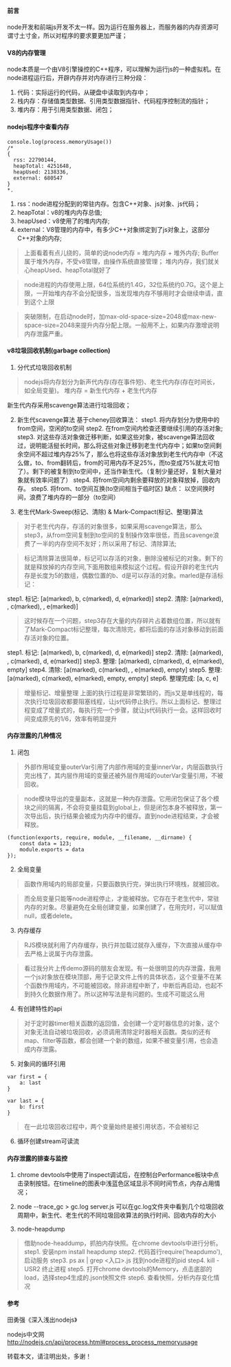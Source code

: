 #### 前言
node开发和前端js开发不太一样。因为运行在服务器上，而服务器的内存资源可谓寸土寸金，所以对程序的要求要更加严谨；

#### V8的内存管理
node本质是一个由V8引擎操控的C++程序，可以理解为运行js的一种虚拟机。在node进程运行后，开辟内存并对内存进行三种分段：

1. 代码：实际运行的代码，从硬盘中读取到内存中；
2. 栈内存：存储值类型数据、引用类型数据指针、代码程序控制流的指针；
3. 堆内存：用于引用类型数据、闭包；


#### nodejs程序中查看内存
```
console.log(process.memoryUsage())
/*
{
  rss: 22790144,
  heapTotal: 4251648,
  heapUsed: 2138336,
  external: 680547
}
*.
```

1. rss：node进程分配到的常驻内存。包含C++对象、js对象、js代码；
2. heapTotal：v8的堆内内存总值;
3. heapUsed：v8使用了的堆内内存;
4. external：V8管理的内存中，有多少C++对象绑定到了js对象上，这部分C++对象的内存;

> 上面看着有点儿绕的，简单的说node内存 = 堆内内存 + 堆外内存; 
> Buffer属于堆外内存，不受v8管理，由操作系统直接管理；
> 堆内内存，我们就关心heapUsed、heapTotal就好了

> node进程的内存使用上限，64位系统约1.4G，32位系统约0.7G。这个是上限，一开始堆内存不会分配很多，当发现堆内存不够用时才会继续申请，直到这个上限

> 突破限制，在启动node时，加max-old-space-size=2048或max-new-space-size=2048来提升内存分配上限。一般用不上，如果内存激增说明内存泄露严重。

#### v8垃圾回收机制(garbage collection)
1. 分代式垃圾回收机制
> nodejs将内存划分为新声代内存(存在事件短)、老生代内存(存在时间长，如全局变量)。
> 堆内存 = 新生代内存 + 老生代内存

新生代内存采用scavenge算法进行垃圾回收；

2. 新生代scavenge算法
基于cheney回收算法：
    step1. 将内存划分为使用中的from空间，空闲的to空间
    step2. 在from空间内检查还要继续引用的存活对象;
    step3. 对这些存活对象做迁移判断，如果这些对象，被scavenge算法回收过，说明能活挺长时间，那么将这些对象迁移到老生代内存中；如果to空间剩余空间不超过堆内存25%了，那么也将这些存活对象放到老生代内存中（不这么做，to、from翻转后，from的可用内存不足25%，而to变成75%就太可怕了）。剩下的被复制到to空间中，还当作新生代。（复制少量还好，复制大量对象就有效率问题了）
    step4. 将from空间内剩余要释放的对象释放掉，回收内存。
    step5. 将from、to空间互换(to空间相当于临时区)
缺点： 以空间换时间，浪费了堆内存的一部分（to空间）

3. 老生代Mark-Sweep(标记、清除) & Mark-Compact(标记、整理)算法
> 对于老生代内存，存活的对象很多，如果采用scavenge算法，那么step3，从from空间复制到to空间的复制操作效率很低，而且scavenge浪费了一半的内存空间不友好；所以采用了标记、清除算法;

> 标记清除算法很简单，标记可以存活的对象，删除没被标记的对象。剩下的就是释放掉的内存空间,下面用数组来模拟这个过程。假设开辟的老生代内存是长度为5的数组，偶数位置的b、d是可以存活的对象。marled是存活标记：

step1. 标记: [a(marked), b, c(marked), d, e(marked)]
step2. 清除: [a(marked), , c(marked), , e(marked)]

> 这时候存在一个问题，step3存在大量的内存碎片占着数组位置，所以就有了Mark-Compact标记整理，每次清除完，都将后面的存活对象移动到前面存活对象的位置。

step1. 标记: [a(marked), b, c(marked), d, e(marked)]
step2. 清除: [a(marked), , c(marked), d, e(marked)]
step3. 整理: [a(marked), c(marked), d, e(marked), empty]
step4. 清除: [a(marked), c(marked), , e(marked), empty]
step5. 整理: [a(marked), c(marked), e(marked), empty, empty]
step6. 整理完成: [a, c, e]

> 增量标记、增量整理
上面的执行过程是非常繁琐的，而js又是单线程的，每次执行垃圾回收都要阻塞线程，让js代码停止执行。所以上面标记、整理过程变成了增量式的，每执行完一个步骤，就让js代码执行一会。这样回收时间变成原先的1/6，效率有明显提升


#### 内存泄露的几种情况

1. 闭包
> 外部作用域变量outerVar引用了内部作用域的变量innerVar，内层函数执行完出栈了，其内层作用域的变量还被外层作用域的outerVar变量引用，不被回收。


> node模块导出的变量副本，这就是一种内存泄露。它用闭包保证了各个模块之间的隔离，不会将变量挂载到global上，但是闭包本身不被释放，第一次导出后，执行结果会被成为内存中的缓存。直到node进程结束，才会被释放。
```
(function(exports, require, module, __filename, __dirname) {
    const data = 123;
    module.exports = data
});
```

2. 全局变量
> 函数作用域内的局部变量，只要函数执行完，弹出执行环境栈，就被回收。

> 而全局变量只能等node进程停止，才能被释放。它存在于老生代中，常驻内存的对象。尽量避免在全局创建变量，如果创建了，在用完时，可以赋值null，或者delete。

3. 内存缓存
> RJS模块就利用了内存缓存，执行并加载过就存入缓存，下次直接从缓存中去严格上说属于内存泄露。

> 看过我分片上传demo源码的朋友会发现。有一处很明显的内存泄露，我用一个js对象放在模块顶部，用于记录文件上传的具体状态，这个变量不在某个函数作用域内，不可能被回收。除非进程中断了，中断后再启动，也起不到持久化数据作用了。所以这种写法是有问题的。生成不可能这么用


4. 有创建特性的api
> 对于定时器timer相关函数的返回值，会创建一个定时器信息的对象，这个对象无法自动被垃圾回收，必须调用清除定时器相关函数。类似的还有map、filter等函数，都会创建一个新的数组，如果不被变量引用，也会造成内存泄露。

5. 对象间的循环引用
```
var first = {
    a: last
}

var last = {
    b: first
}
```
> 在一此垃圾回收过程中，两个变量始终是被引用状态，不会被标记

6. 循环创建stream可读流


#### 内存泄露的排查与监控
1. chrome devtools中使用了inspect调试后，在控制台Performance板块中点击录制按钮。在timeline的图表中浅蓝色区域显示不同时间节点，内存占用情况；

2. node --trace_gc > gc.log server.js  可以在gc.log文件夹中看到几个垃圾回收周期中，新生代、老生代的不同垃圾回收算法的执行时间、回收内存的大小

3. node-heapdump
> 借助node-headdump，抓拍内存快照。在chrome devtools中进行分析。
step1. 安装npm install heapdump
step2. 代码首行require('heapdumo'), 启动服务
step3. ps ax | grep <入口>.js  找到node进程的pid
step4. kill -USR2 <pid> 终止进程
step5. 打开chrome devtools的Memory，点击底部的load，选择step4生成的.json快照文件
step6. 查看快照，分析内存变化情况



#### 参考

田勇强《深入浅出nodejs》

nodejs中文网 http://nodejs.cn/api/process.html#process_process_memoryusage

转载本文，请注明出处，多谢！
